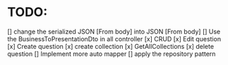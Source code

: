# TODO:
[] change the serialized JSON [From body] into JSON [From body]
[] Use the BusinessToPresentationDto in all controller
	[x] CRUD
		[x] Edit question
		[x] Create question
		[x] create collection
		[x] GetAllCollections
		[x] delete question
[] Implement more auto mapper 
[] apply the repository pattern